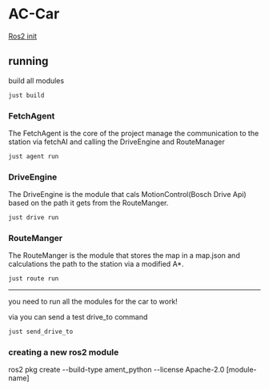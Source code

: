 # AC-Car

[Ros2 init](https://github.com/Diplomarbeit-PGHFP-2024-2025/.github/blob/main/profile/Ros2.md)

## running

build all modules

```bash
just build
```

### FetchAgent

The FetchAgent is the core of the project manage the communication to the station via fetchAI and calling the
DriveEngine and RouteManager

```bash
just agent run
```

### DriveEngine

The DriveEngine is the module that cals MotionControl(Bosch Drive Api) based on the path it gets from the RouteManger.

```bash
just drive run
```

### RouteManger

The RouteManger is the module that stores the map in a map.json and calculations the path to the station via a modified
A*.

```bash
just route run
```

---

you need to run all the modules for the car to work!

via you can send a test drive_to command

```bash
just send_drive_to
```

### creating a new ros2 module

ros2 pkg create --build-type ament_python --license Apache-2.0 [module-name]
